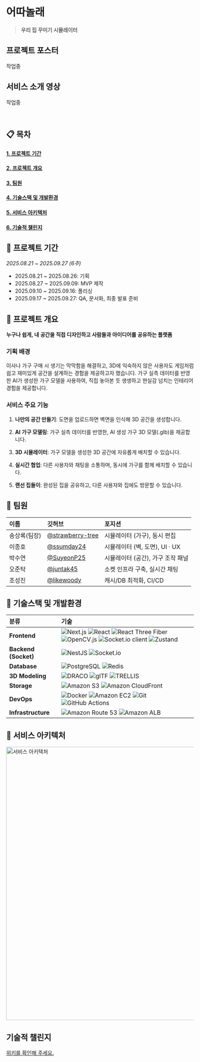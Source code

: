 #  어따놀래

> **우리 집 꾸미기 시뮬레이터**

## 프로젝트 포스터
작업중

## 서비스 소개 영상
작업중

<br/>

## 📋 목차
#### [**1. 프로젝트 기간**](#Period)
#### [**2. 프로젝트 개요**](#Wheretoput)
#### [**3. 팀원**](#Team)
#### [**4. 기술스택 및 개발환경**](#Stack)
#### [**5. 서비스 아키텍처**](#Architecture)
#### [**6. 기술적 챌린지**](#Challenges)

<a name="Period"></a>
## 📌 프로젝트 기간
*2025.08.21 ~ 2025.09.27 (6주)*
- 2025.08.21 ~ 2025.08.26: 기획
- 2025.08.27 ~ 2025.09.09: MVP 제작
- 2025.09.10 ~ 2025.09.16: 폴리싱
- 2025.09.17 ~ 2025.09.27: QA, 문서화, 최종 발표 준비

<a name="Wheretoput"></a>

## 📌 프로젝트 개요
**누구나 쉽게, 내 공간을 직접 디자인하고 사람들과 아이디어를 공유하는 플랫폼**

### **기획 배경**
이사나 가구 구매 시 생기는 막막함을 해결하고, 3D에 익숙하지 않은 사용자도 게임처럼 쉽고 재미있게 공간을 설계하는 경험을 제공하고자 했습니다. 가구 실측 데이터를 반영한 AI가 생성한 가구 모델을 사용하여, 직접 놓아본 듯 생생하고 현실감 넘치는 인테리어 경험을 제공합니다.

### **서비스 주요 기능**

1. **나만의 공간 만들기**: 도면을 업로드하면 벽면을 인식해 3D 공간을 생성합니다.
 
2. **AI 가구 모델링**: 가구 실측 데이터를 반영한, AI 생성 가구 3D 모델(.glb)을 제공합니다.

3. **3D 시뮬레이터**: 가구 모델을 생성한 3D 공간에 자유롭게 배치할 수 있습니다.

4. **실시간 협업**: 다른 사용자와 채팅을 소통하며, 동시에 가구를 함께 배치할 수 있습니다.

5. **랜선 집들이**: 완성된 집을 공유하고, 다른 사용자와 집에도 방문할 수 있습니다.

<a name="Team"></a>
## 📌 팀원

| 이름 | 깃허브 | 포지션 |
| :--- | :--- | :--- |
| 송상록(팀장)     |[@strawberry-tree](https://github.com/strawberry-tree/)      |시뮬레이터 (가구), 동시 편집  |
| 이종호    |[@ssumday24](https://github.com/ssumday24)      |시뮬레이터 (벽, 도면), UI · UX|  
| 박수연     |[@SuyeonP25](https://github.com/SuyeonP25)      |시뮬레이터 (공간), 가구 조작 패널 |
|오준탁    |[@juntak45](https://github.com/juntak45)      |소켓 인프라 구축, 실시간 채팅|
|조성진     |[@likewoody](https://github.com/likewoody)      |캐시/DB 최적화, CI/CD  |


<a name="Stack"></a>
## 📌 기술스택 및 개발환경
| 분류 | 기술 |
| :--- | :--- |
| **Frontend** | ![Next.js](https://img.shields.io/badge/Next.js-000000?style=for-the-badge&logo=next.js&logoColor=white) ![React](https://img.shields.io/badge/React-61DAFB?style=for-the-badge&logo=react&logoColor=black) ![React Three Fiber](https://img.shields.io/badge/React%20Three%20Fiber-000000?style=for-the-badge&logo=three.js&logoColor=white) ![OpenCV.js](https://img.shields.io/badge/OpenCV.js-5C3EE8?style=for-the-badge&logo=opencv&logoColor=white) ![Socket.io client](https://img.shields.io/badge/Socket.io%20client-010101?style=for-the-badge&logo=socket.io&logoColor=white) ![Zustand](https://img.shields.io/badge/Zustand-FF6B6B?style=for-the-badge&logo=react&logoColor=white) |
| **Backend (Socket)** | ![NestJS](https://img.shields.io/badge/NestJS-E0234E?style=for-the-badge&logo=nestjs&logoColor=white) ![Socket.io](https://img.shields.io/badge/Socket.io-010101?style=for-the-badge&logo=socket.io&logoColor=white) |
| **Database** | ![PostgreSQL](https://img.shields.io/badge/PostgreSQL-4169E1?style=for-the-badge&logo=postgresql&logoColor=white) ![Redis](https://img.shields.io/badge/Redis-DC382D?style=for-the-badge&logo=redis&logoColor=white) |
| **3D Modeling** | ![DRACO](https://img.shields.io/badge/DRACO-4285F4?style=for-the-badge&logo=google&logoColor=white) ![glTF](https://img.shields.io/badge/glTF%20Transform-FF6B35?style=for-the-badge&logo=khronos&logoColor=white) ![TRELLIS](https://img.shields.io/badge/TRELLIS-FF4081?style=for-the-badge&logo=3d&logoColor=white) |
| **Storage** | ![Amazon S3](https://img.shields.io/badge/Amazon%20S3-569A31?style=for-the-badge&logo=Amazon%20S3&logoColor=white) ![Amazon CloudFront](https://img.shields.io/badge/Amazon%20CloudFront-232F3E?style=for-the-badge&logo=amazonaws&logoColor=white) |
| **DevOps** | ![Docker](https://img.shields.io/badge/Docker-2496ED?style=for-the-badge&logo=docker&logoColor=white) ![Amazon EC2](https://img.shields.io/badge/Amazon%20EC2-FF9900?style=for-the-badge&logo=Amazon%20EC2&logoColor=white) ![Git](https://img.shields.io/badge/Git-F05032?style=for-the-badge&logo=git&logoColor=white) ![GitHub Actions](https://img.shields.io/badge/GitHub%20Actions-2088FF?style=for-the-badge&logo=github-actions&logoColor=white) |
| **Infrastructure** | ![Amazon Route 53](https://img.shields.io/badge/Amazon%20Route%2053-232F3E?style=for-the-badge&logo=amazonaws&logoColor=white) ![Amazon ALB](https://img.shields.io/badge/Amazon%20ALB-FF9900?style=for-the-badge&logo=amazonaws&logoColor=white) |

<a name="Architecture"></a>
## 📌 서비스 아키텍처
<img width="1367" height="732" alt="서비스 아키텍처" src="https://github.com/user-attachments/assets/488a73fe-f62b-457c-83b9-45e0454817e4" />

<a name="Challenges"></a>
## 기술적 챌린지
[위키를 확인해 주세요.](https://github.com/KJ-9th-NMM-Team2/wheretoput/wiki)

